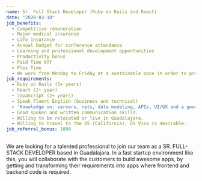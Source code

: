 ```yaml
---
name: Sr. Full Stack Developer (Ruby on Rails and React)
date: "2020-03-18"
job_benefits:
  - Competitive remuneration
  - Major medical insurance
  - Life insurance
  - Annual budget for conference attendance
  - Learning and professional development opportunities
  - Productivity bonus
  - Paid Time Off
  - Flex Time
  - We work from Monday to Friday at a sustainable pace in order to provide a good work/life balance
job_requirements:
  - Ruby on Rails (5+ years)
  - React (2+ year)
  - JavaScript (2+ years)
  - Speak Fluent English (business and technical)
  - 'Knowledge on: servers, nets, data modeling, APIs, UI/UX and a good understanding of identifying client needs, among others.'
  - Good spoken and written communication skills.
  - Willing to be relocated or live in Guadalajara.
  - Willing to travel to the US (California). US Visa is desirable.
job_referral_bonus: 1000
---
```

We are looking for a talented professional to join our team as a SR. FULL-STACK DEVELOPER based in Guadalajara. In a fast startup environment like this, you will collaborate with the customers to build awesome apps, by getting and transforming their requirements into apps where frontend and backend code is required.